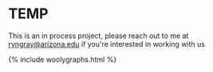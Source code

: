 # TEMP

This is an in process project, please reach out to me at ryngray@arizona.edu if you're interested in working with us

{% include woolygraphs.html %}

